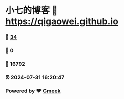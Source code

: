 # 小七的博客 :link: https://qigaowei.github.io 
### :page_facing_up: [34](https://qigaowei.github.io/tag.html) 
### :speech_balloon: 0 
### :hibiscus: 16792 
### :alarm_clock: 2024-07-31 16:20:47 
### Powered by :heart: [Gmeek](https://github.com/Meekdai/Gmeek)
